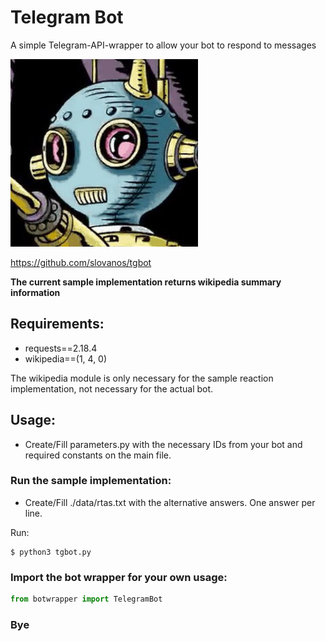 # Telegram Bot

A simple Telegram-API-wrapper to allow your bot to respond to messages

<img src="https://raw.githubusercontent.com/slovanos/images/master/joeybot.jpg" width=300>

https://github.com/slovanos/tgbot

**The current sample implementation returns wikipedia summary information**

## Requirements:

- requests==2.18.4
- wikipedia==(1, 4, 0)

The wikipedia module is only necessary for the sample reaction implementation, not necessary for the actual bot.


## Usage:

- Create/Fill parameters.py with the necessary IDs from your bot and required constants on the main file.

### Run the sample implementation:

- Create/Fill ./data/rtas.txt with the alternative answers. One answer per line.

Run:

```shell
$ python3 tgbot.py
```

### Import the bot wrapper for your own usage:

```python
from botwrapper import TelegramBot
```

### Bye

